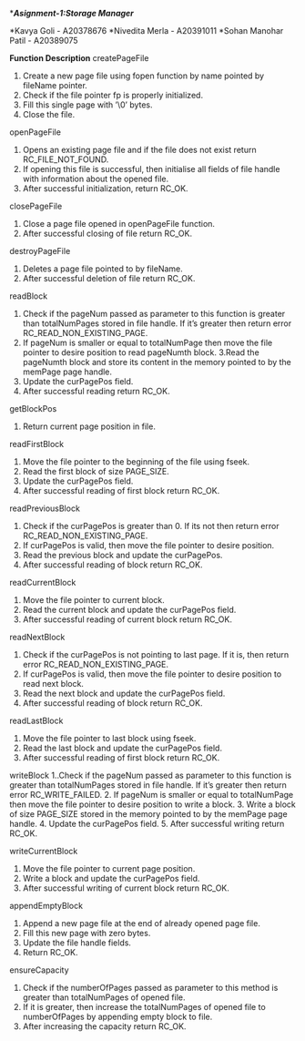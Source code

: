 
********************Asignment-1:Storage Manager*******************


*Kavya Goli            - A20378676
*Nivedita Merla     - A20391011
*Sohan Manohar Patil - A20389075

************Function Description************
createPageFile
1. Create a new page file using fopen function by name pointed by fileName pointer.
2. Check if the file pointer fp is properly initialized.
3. Fill this single page with ’\0’ bytes.
4. Close the file.

openPageFile 
1. Opens an existing page file and if the file does not exist return RC_FILE_NOT_FOUND.
2. If opening this file is successful, then initialise all fields of file handle with information about the opened file.
3. After successful initialization, return RC_OK. 

closePageFile
1. Close a page file opened in openPageFile function.
2. After successful closing of file return RC_OK.

destroyPageFile
1. Deletes a page file pointed to by fileName.
2. After successful deletion of file return RC_OK. 

readBlock
1. Check if the pageNum passed as parameter to this function is greater than totalNumPages stored in file handle. If it’s greater then return error RC_READ_NON_EXISTING_PAGE.
2. If pageNum is smaller or equal to totalNumPage then move the file pointer to desire position to read pageNumth block.
3.Read the pageNumth block and store its content in the memory pointed to by the memPage page handle.
4. Update the curPagePos field.
5. After successful reading return RC_OK.

getBlockPos
1. Return current page position in file.

readFirstBlock
1. Move the file pointer to the beginning of the file using fseek.
2. Read the first block of size PAGE_SIZE.
3. Update the curPagePos field. 
4. After successful reading of first block return RC_OK.

readPreviousBlock
1. Check if the curPagePos is greater than 0. If its not then return error RC_READ_NON_EXISTING_PAGE.
2. If curPagePos is valid, then move the file pointer to desire position.
3. Read the previous block and update the curPagePos.
4. After successful reading of block return RC_OK.

readCurrentBlock
1. Move the file pointer to current block.
2. Read the current block and update the curPagePos field.
3. After successful reading of current block return RC_OK.

readNextBlock
1. Check if the curPagePos is not pointing to last page. If it is, then return error RC_READ_NON_EXISTING_PAGE.
2. If curPagePos is valid, then move the file pointer to desire position to read next block.
3. Read the next block and update the curPagePos field.
4. After successful reading of block return RC_OK.

readLastBlock
1. Move the file pointer to last block using fseek.
2. Read the last block and update the curPagePos field.
3. After successful reading of first block return RC_OK. 

writeBlock
1..Check if the pageNum passed as parameter to this function is greater than totalNumPages stored in file handle. If it’s greater then return error RC_WRITE_FAILED.
2. If pageNum is smaller or equal to totalNumPage then move the file pointer to desire position to write a block.
3. Write a block of size PAGE_SIZE stored in the memory pointed to by the memPage page handle.
4. Update the curPagePos field.
5. After successful writing return RC_OK.

writeCurrentBlock
1. Move the file pointer to current page position.
2. Write a block and update the curPagePos field.
3. After successful writing of current block return RC_OK.

appendEmptyBlock
1. Append a new page file at the end of already opened page file.
2. Fill this new page with zero bytes.
3. Update the file handle fields.
4. Return RC_OK.

ensureCapacity
1. Check if the numberOfPages passed as parameter to this method is greater than totalNumPages of opened file.
2. If it is greater, then increase the totalNumPages of opened file to numberOfPages by appending empty block to file.
3. After increasing the capacity return RC_OK.

